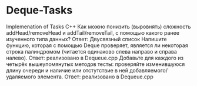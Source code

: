 # Deque-Tasks
Implemenation of Tasks C++
Как можно понизить (выровнять) сложность addHead/removeHead и addTail/removeTail, с помощью какого ранее изученного типа данных?
Ответ: Двусвязный список
Напишите функцию, которая с помощью Deque проверяет, является ли некоторая строка палиндромом (читается одинаково слева направо и справа налево).
Ответ: реализовано в Dequeue.cpp
Добавьте для каждого из четырёх вышеупомянутых методов тесты: проверяйте изменившуюся длину очереди и наличие или отстутствие в ней добавляемого/удаляемого элемента.
Ответ: реализовано в Dequeue.cpp
